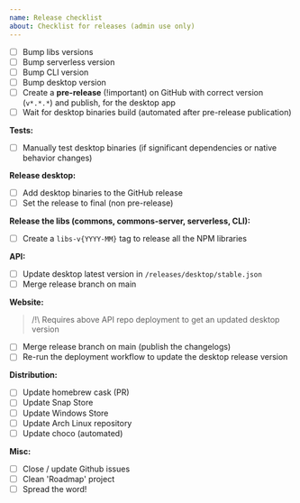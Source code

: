 ```yaml
---
name: Release checklist
about: Checklist for releases (admin use only)
---
```


- [ ] Bump libs versions
- [ ] Bump serverless version
- [ ] Bump CLI version
- [ ] Bump desktop version
- [ ] Create a **pre-release** (!important) on GitHub with correct version (`v*.*.*`) and publish, for the desktop app
- [ ] Wait for desktop binaries build (automated after pre-release publication)

**Tests:**

- [ ] Manually test desktop binaries (if significant dependencies or native behavior changes)

**Release desktop:**

- [ ] Add desktop binaries to the GitHub release
- [ ] Set the release to final (non pre-release)

**Release the libs (commons, commons-server, serverless, CLI):**

- [ ] Create a `libs-v{YYYY-MM}` tag to release all the NPM libraries

**API:**

- [ ] Update desktop latest version in `/releases/desktop/stable.json`
- [ ] Merge release branch on main

**Website:**

> /!\ Requires above API repo deployment to get an updated desktop version

- [ ] Merge release branch on main (publish the changelogs)
- [ ] Re-run the deployment workflow to update the desktop release version

**Distribution:**

- [ ] Update homebrew cask (PR)
- [ ] Update Snap Store
- [ ] Update Windows Store
- [ ] Update Arch Linux repository
- [ ] Update choco (automated)

**Misc:**

- [ ] Close / update Github issues
- [ ] Clean 'Roadmap' project
- [ ] Spread the word!
